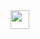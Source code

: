 <img src="https://e7.pngegg.com/pngimages/431/299/png-clipart-gray-housefly-fly-left-animals-insects-thumbnail.png" width="30"/>